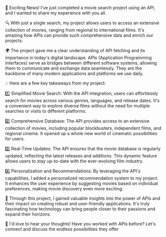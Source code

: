 🎥 Exciting News! I've just completed a movie search project using an API, and I wanted to share my experience with you all.

🔍 With just a single search, my project allows users to access an extensive collection of movies, ranging from regional to international films. It's amazing how APIs can provide such comprehensive data and enrich our projects.

🌍 The project gave me a clear understanding of API fetching and its importance in today's digital landscape. APIs (Application Programming Interfaces) serve as bridges between different software systems, allowing them to communicate and exchange data seamlessly. They are the backbone of many modern applications and platforms we use daily.


💡 Here are a few key takeaways from my project:

1️⃣ Simplified Movie Search: With the API integration, users can effortlessly search for movies across various genres, languages, and release dates. It's a convenient way to explore diverse films without the need for multiple searches or visits to different platforms.


2️⃣ Comprehensive Database: The API provides access to an extensive collection of movies, including popular blockbusters, independent films, and regional cinema. It opened up a whole new world of cinematic possibilities for users.

3️⃣ Real-Time Updates: The API ensures that the movie database is regularly updated, reflecting the latest releases and additions. This dynamic feature allows users to stay up-to-date with the ever-evolving film industry.

4️⃣ Personalization and Recommendations: By leveraging the API's capabilities, I added a personalized recommendation system to my project. It enhances the user experience by suggesting movies based on individual preferences, making movie discovery even more exciting.

🌟 Through this project, I gained valuable insights into the power of APIs and their impact on creating robust and user-friendly applications. It's truly fascinating how technology can bring people closer to their passions and expand their horizons.

🙌 I'd love to hear your thoughts! Have you worked with APIs before? Let's connect and discuss the endless possibilities they offer
